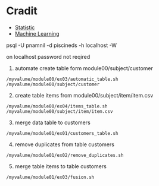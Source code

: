 # Cradit
- [Statistic](https://www.youtube.com/@ThanutWongsaichue)
- [Machine Learning](https://www.youtube.com/playlist?list=PLoTScYm9O0GH_3VrwwnQafwWQ6ibKnEtU)

psql -U pnamnil -d piscineds -h localhost -W

on localhost password not reqired

1. automate create table form module00/subject/customer
```
/myvalume/module00/ex03/automatic_table.sh /myvalume/module00/subject/customer
```

2. create table items from module00/subject/item/item.csv
```
/myvalume/module00/ex04/items_table.sh /myvalume/module00/subject/item/item.csv
```

3. merge data table to customers
```
/myvalume/module01/ex01/customers_table.sh
```

4. remove duplicates from table customers
```
/myvalume/module01/ex02/remove_duplicates.sh
```

5. merge table items to table customers
```
/myvalume/module01/ex03/fusion.sh
```